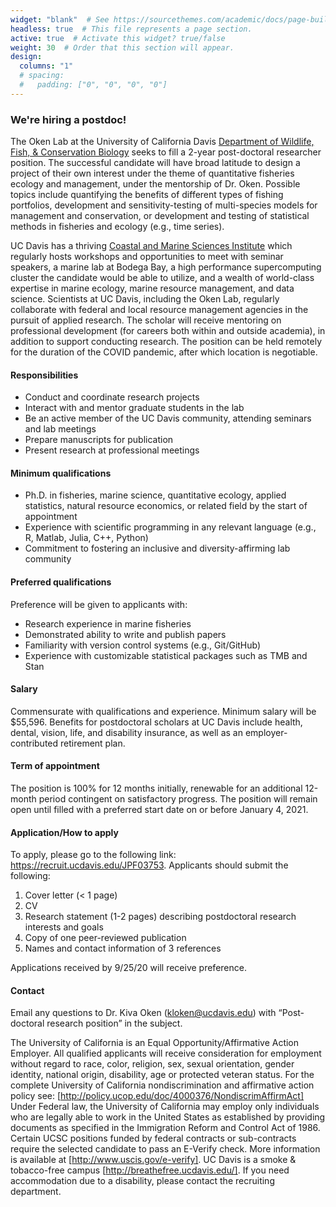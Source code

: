 ```yaml
---
widget: "blank"  # See https://sourcethemes.com/academic/docs/page-builder/
headless: true  # This file represents a page section.
active: true  # Activate this widget? true/false
weight: 30  # Order that this section will appear.
design:
  columns: "1"
  # spacing:
  #   padding: ["0", "0", "0", "0"]
---
```


### We're hiring a postdoc!

The Oken Lab at the University of California Davis [Department of Wildlife, Fish, & Conservation Biology](http://wfcb.ucdavis.edu) seeks to fill a 2-year post-doctoral researcher position. The successful candidate will have broad latitude to design a project of their own interest under the theme of quantitative fisheries ecology and management, under the mentorship of Dr. Oken. Possible topics include quantifying the benefits of different types of fishing portfolios, development and sensitivity-testing of multi-species models for management and conservation, or development and testing of statistical methods in fisheries and ecology (e.g., time series). 

UC Davis has a thriving [Coastal and Marine Sciences Institute](http://cmsi.ucdavis.edu) which regularly hosts workshops and opportunities to meet with seminar speakers, a marine lab at Bodega Bay, a high performance supercomputing cluster the candidate would be able to utilize, and a wealth of world-class expertise in marine ecology, marine resource management, and data science. Scientists at UC Davis, including the Oken Lab, regularly collaborate with federal and local resource management agencies in the pursuit of applied research. 
The scholar will receive mentoring on professional development (for careers both within and outside academia), in addition to support conducting research. The position can be held remotely for the duration of the COVID pandemic, after which location is negotiable. 

#### Responsibilities 
* Conduct and coordinate research projects 
* Interact with and mentor graduate students in the lab 
* Be an active member of the UC Davis community, attending seminars and lab meetings 
* Prepare manuscripts for publication 
* Present research at professional meetings 

#### Minimum qualifications
* Ph.D. in fisheries, marine science, quantitative ecology, applied statistics, natural resource economics, or related field by the start of appointment 
* Experience with scientific programming in any relevant language (e.g., R, Matlab, Julia, C++, Python) 
* Commitment to fostering an inclusive and diversity-affirming lab community 

#### Preferred qualifications 
Preference will be given to applicants with: 

* Research experience in marine fisheries 
* Demonstrated ability to write and publish papers 
* Familiarity with version control systems (e.g., Git/GitHub) 
* Experience with customizable statistical packages such as TMB and Stan 

#### Salary 
Commensurate with qualifications and experience. Minimum salary will be $55,596. Benefits for postdoctoral scholars at UC Davis include health, dental, vision, life, and disability insurance, as well as an employer-contributed retirement plan. 

#### Term of appointment 
The position is 100% for 12 months initially, renewable for an additional 12-month period contingent on satisfactory progress. 
The position will remain open until filled with a preferred start date on or before January 4, 2021. 

#### Application/How to apply 
To apply, please go to the following link: https://recruit.ucdavis.edu/JPF03753. Applicants should submit the following: 

1. Cover letter (< 1 page) 
2. CV 
3. Research statement (1-2 pages) describing postdoctoral research interests and goals 
4. Copy of one peer-reviewed publication 
5. Names and contact information of 3 references 

Applications received by 9/25/20 will receive preference. 

#### Contact 
Email any questions to Dr. Kiva Oken (kloken@ucdavis.edu) with “Post-doctoral research position” in the subject. 

The University of California is an Equal Opportunity/Affirmative Action Employer. All qualified applicants will receive consideration for employment without regard to race, color, religion, sex, sexual orientation, gender identity, national origin, disability, age or protected veteran status. For the complete University of California nondiscrimination and affirmative action policy see: [http://policy.ucop.edu/doc/4000376/NondiscrimAffirmAct] 
Under Federal law, the University of California may employ only individuals who are legally able to work in the United States as established by providing documents as specified in the Immigration Reform and Control Act of 1986. Certain UCSC positions funded by federal contracts or sub-contracts require the selected candidate to pass an E-Verify check. More information is available at 
[http://www.uscis.gov/e-verify]. UC Davis is a smoke & tobacco-free campus [http://breathefree.ucdavis.edu/]. 
If you need accommodation due to a disability, please contact the recruiting department. 

